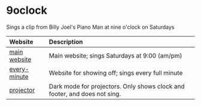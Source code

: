 # 9oclock
Sings a clip from Billy Joel's Piano Man at nine o'clock on Saturdays

| Website                                                           | Description                                      |
| :---------------------------------------------------------------- | :----------------------------------------------- |
| [main website](https://schobbish.github.io/9oclock/)              | Main website; sings Saturdays at 9:00 (am/pm)    |
| [every-minute](https://schobbish.github.io/9oclock/every-minute/) | Website for showing off; sings every full minute |
| [projector](https://schobbish.github.io/9oclock/projector)         | Dark mode for projectors. Only shows clock and footer, and does not sing. |
